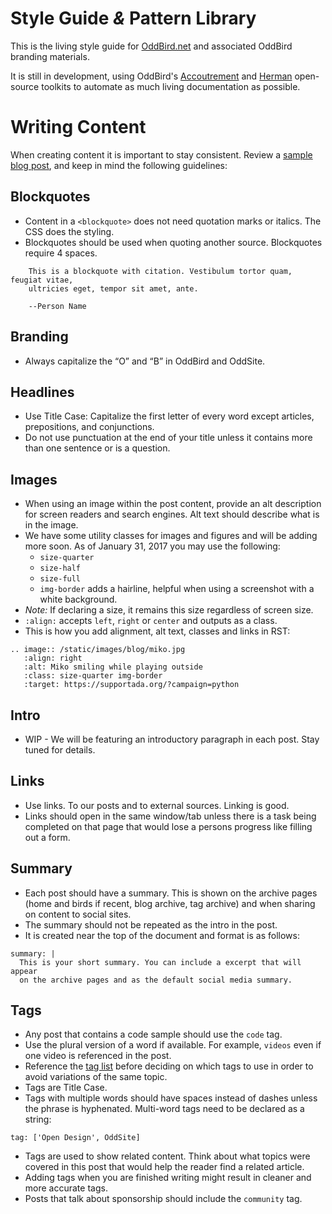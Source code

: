 Style Guide *&* Pattern Library
===============================

This is the living style guide for
[OddBird.net](http://oddbird.net)
and associated OddBird branding materials.

It is still in development,
using OddBird's
[Accoutrement](http://oddbird.net/accoutrement/) and
[Herman](https://github.com/oddbird/sassdoc-theme-herman/)
open-source toolkits
to automate as much living documentation as possible.

Writing Content
===============

When creating content it is important to stay consistent. Review a
[sample blog post](/docs/sample), and keep in mind the following guidelines:


Blockquotes
-----------

- Content in a ``<blockquote>`` does not need quotation marks or italics.
The CSS does the styling.
- Blockquotes should be used when quoting another source. Blockquotes require 4
spaces.

```nolang
    This is a blockquote with citation. Vestibulum tortor quam, feugiat vitae,
    ultricies eget, tempor sit amet, ante.

    --Person Name
```


Branding
--------

- Always capitalize the “O” and “B” in OddBird and OddSite.


Headlines
---------

- Use Title Case: Capitalize the first letter of every word except articles,
prepositions, and conjunctions.
- Do not use punctuation at the end of your title unless it contains more than
one sentence or is a question.


Images
------

- When using an image within the post content, provide an alt description
for screen readers and search engines. Alt text should describe what is in
the image.
- We have some utility classes for images and figures and will be adding more
soon. As of January 31, 2017 you may use the following:
  - ``size-quarter``
  - ``size-half``
  - ``size-full``
  - ``img-border`` adds a hairline, helpful when using a screenshot with a
  white background.
- *Note:* If declaring a size, it remains this size regardless of screen size.
- ``:align:`` accepts ``left``, ``right`` or ``center`` and outputs as a class.
- This is how you add alignment, alt text, classes and links in RST:

```nolang
.. image:: /static/images/blog/miko.jpg
   :align: right
   :alt: Miko smiling while playing outside
   :class: size-quarter img-border
   :target: https://supportada.org/?campaign=python
```

Intro
-----

- WIP - We will be featuring an introductory paragraph in each post.
Stay tuned for details.


Links
-----

- Use links. To our posts and to external sources. Linking is good.
- Links should open in the same window/tab unless there is a task being
completed on that page that would lose a persons progress like
filling out a form.


Summary
-------

- Each post should have a summary. This is shown on the archive pages
(home and birds if recent, blog archive, tag archive) and when sharing
on content to social sites.
- The summary should not be repeated as the intro in the post.
- It is created near the top of the document and format is as follows:

```nolang
summary: |
  This is your short summary. You can include a excerpt that will appear
  on the archive pages and as the default social media summary.
```


Tags
----

- Any post that contains a code sample should use the ``code`` tag.
- Use the plural version of a word if available.
For example, ``videos`` even if one video is referenced in the post.
- Reference the [tag list](/tags/) before deciding on which
tags to use in order to avoid variations of the same topic.
- Tags are Title Case.
- Tags with multiple words should have spaces instead of dashes unless the
phrase is hyphenated. Multi-word tags need to be declared as a string:

```nolang
tag: ['Open Design', OddSite]
```

- Tags are used to show related content. Think about what topics
were covered in this post that would help the reader find a related article.
- Adding tags when you are finished writing might result in cleaner and more
accurate tags.
- Posts that talk about sponsorship should include the ``community`` tag.
